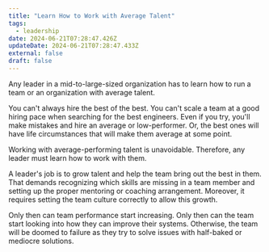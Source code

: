 ```yaml
---
title: "Learn How to Work with Average Talent"
tags:
  - leadership
date: 2024-06-21T07:28:47.426Z
updateDate: 2024-06-21T07:28:47.433Z
external: false
draft: false
---
```


Any leader in a mid-to-large-sized organization has to learn how to run a team or an organization with average talent.

You can't always hire the best of the best. You can't scale a team at a good hiring pace when searching for the best engineers. Even if you try, you'll make mistakes and hire an average or low-performer. Or, the best ones will have life circumstances that will make them average at some point.

Working with average-performing talent is unavoidable. Therefore, any leader must learn how to work with them.

A leader's job is to grow talent and help the team bring out the best in them. That demands recognizing which skills are missing in a team member and setting up the proper mentoring or coaching arrangement. Moreover, it requires setting the team culture correctly to allow this growth.

Only then can team performance start increasing. Only then can the team start looking into how they can improve their systems. Otherwise, the team will be doomed to failure as they try to solve issues with half-baked or mediocre solutions.
